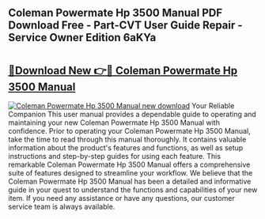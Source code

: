 ## Coleman Powermate Hp 3500 Manual PDF Download Free - Part-CVT User Guide Repair - Service Owner Edition 6aKYa

# <h2><a href="http://bc54632.oget.top/?id=Coleman+Powermate+Hp+3500+Manual">🔗Download New 👉🔴 Coleman Powermate Hp 3500 Manual</a></h2>

[![Coleman Powermate Hp 3500 Manual new download](https://i.imgur.com/5g1atiW.png)](http://bc54632.oget.top/?id=Coleman+Powermate+Hp+3500+Manual)
Your Reliable Companion This user manual provides a dependable guide to operating and maintaining your new Coleman Powermate Hp 3500 Manual with confidence. Prior to operating your Coleman Powermate Hp 3500 Manual, take the time to read through this manual thoroughly. It contains valuable information about the product's features and functions, as well as setup instructions and step-by-step guides for using each feature. This remarkable Coleman Powermate Hp 3500 Manual offers a comprehensive suite of features designed to streamline your workflow. We believe that the Coleman Powermate Hp 3500 Manual has been a detailed and informative guide in your quest to understand the functions and capabilities of your new item. If you need any assistance or have any questions, our customer service team is always available.
